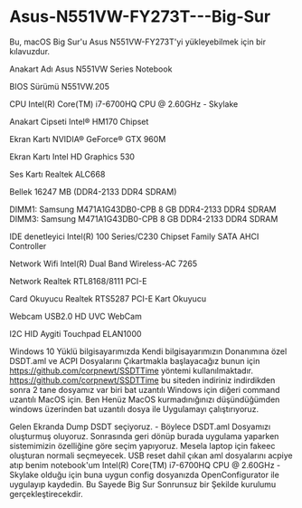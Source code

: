 # Asus-N551VW-FY273T---Big-Sur
Bu, macOS Big Sur'u Asus N551VW-FY273T'yi yükleyebilmek için bir kılavuzdur.

Anakart Adı Asus N551VW Series Notebook

BIOS Sürümü N551VW.205

CPU Intel(R) Core(TM) i7-6700HQ CPU @ 2.60GHz - Skylake

Anakart Cipseti Intel® HM170 Chipset

Ekran Kartı NVIDIA® GeForce® GTX 960M

Ekran Kartı Intel HD Graphics 530

Ses Kartı Realtek ALC668

Bellek 16247 MB (DDR4-2133 DDR4 SDRAM)

DIMM1: Samsung M471A1G43DB0-CPB 8 GB DDR4-2133 DDR4 SDRAM
DIMM3: Samsung M471A1G43DB0-CPB 8 GB DDR4-2133 DDR4 SDRAM

IDE denetleyici Intel(R) 100 Series/C230 Chipset Family SATA AHCI Controller

Network Wifi Intel(R) Dual Band Wireless-AC 7265

Network Realtek RTL8168/8111 PCI-E

Card Okuyucu Realtek RTS5287 PCI-E Kart Okuyucu

Webcam USB2.0 HD UVC WebCam

I2C HID Aygiti Touchpad ELAN1000

Windows 10 Yüklü bilgisayarımızda Kendi bilgisayarımızın Donanımına özel DSDT.aml ve ACPI Dosyalarını Çıkartmakla başlayacağız bunun için https://github.com/corpnewt/SSDTTime yöntemi kullanılmaktadır.
https://github.com/corpnewt/SSDTTime bu siteden indiriniz
indirdikden sonra 2 tane dosyamız var biri bat uzantılı Windows için diğeri command uzantılı MacOS için. Ben Henüz MacOS kurmadınığınızı düşündüğümden windows üzerinden bat uzantılı dosya ile Uygulamayı çalıştırıyoruz.

Gelen Ekranda Dump DSDT seçiyoruz. - Böylece DSDT.aml Dosyamızı oluşturmuş oluyoruz.
Sonrasında geri dönüp burada uygulama yaparken sistemimizin özelliğine göre seçim yapıyoruz. Mesela laptop için fakeec oluşturan normali seçmeyecek.
USB reset dahil çıkan aml dosyalarını acpiye atıp benim notebook'um Intel(R) Core(TM) i7-6700HQ CPU @ 2.60GHz - Skylake olduğu için buna uygun config dosyanızda OpenConfigurator ile uygulayıp kaydedin.
Bu Sayede Big Sur Sonrunsuz bir Şekilde kurulumu gerçekleştirecekdir.

